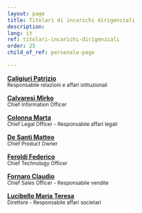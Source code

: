 ```yaml
---
layout: page
title: Titolari di incarichi dirigenziali
description: 
lang: it
ref: titolari-incarichi-dirigenziali
order: 25
child_of_ref: personale-page

---
```



[**Caligiuri Patrizio**](caligiuri/)
<br><small>Responsabile relazioni e affari istituzionali</small>

[**Calvaresi Mirko**](calvaresi/)
<br><small>Chief Information Officer</small>

[**Colonna Marta**](colonna/)
<br><small>Chief Legal Officer - Responsabile affari legali</small>

[**De Santi Matteo**](de-santi/)
<br><small>Chief Product Owner</small>

[**Feroldi Federico**](feroldi/)
<br><small>Chief Technology Officer</small>

[**Fornaro Claudio**](fornaro/)
<br><small>Chief Sales Officer - Responsabile vendite</small>

[**Lucibello Maria Teresa**](lucibello/)
<br><small>Direttore - Responsabile affari societari</small>